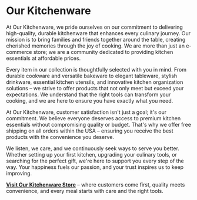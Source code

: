 # Our Kitchenware

At Our Kitchenware, we pride ourselves on our commitment to delivering high-quality, durable kitchenware that enhances every culinary journey. Our mission is to bring families and friends together around the table, creating cherished memories through the joy of cooking. We are more than just an e-commerce store; we are a community dedicated to providing kitchen essentials at affordable prices.

Every item in our collection is thoughtfully selected with you in mind. From durable cookware and versatile bakeware to elegant tableware, stylish drinkware, essential kitchen utensils, and innovative kitchen organization solutions – we strive to offer products that not only meet but exceed your expectations. We understand that the right tools can transform your cooking, and we are here to ensure you have exactly what you need.

At Our Kitchenware, customer satisfaction isn't just a goal; it's our commitment. We believe everyone deserves access to premium kitchen essentials without compromising quality or budget. That's why we offer free shipping on all orders within the USA – ensuring you receive the best products with the convenience you deserve.

We listen, we care, and we continuously seek ways to serve you better. Whether setting up your first kitchen, upgrading your culinary tools, or searching for the perfect gift, we're here to support you every step of the way. Your happiness fuels our passion, and your trust inspires us to keep improving.

[**Visit Our Kitchenware Store**](https://www.ourkitchenware.com) – where customers come first, quality meets convenience, and every meal starts with care and the right tools.
